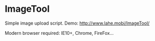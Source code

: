 # ImageTool

Simple image upload script.
Demo: http://www.lahe.mobi/ImageTool/

Modern browser required: IE10+, Chrome, FireFox...

